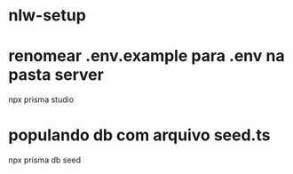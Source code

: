 # nlw-setup

# renomear .env.example para .env na pasta server

npx prisma studio

# populando db com arquivo seed.ts

npx prisma db seed
